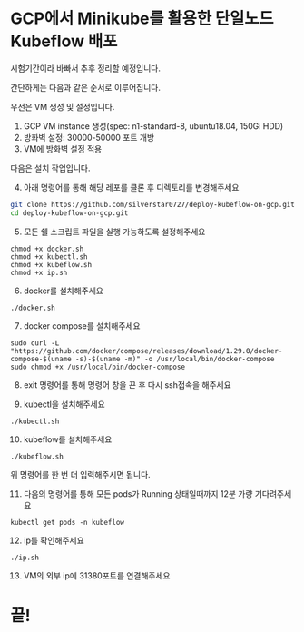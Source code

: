 # GCP에서 Minikube를 활용한 단일노드 Kubeflow 배포


시험기간이라 바빠서 추후 정리할 예정입니다.

간단하게는 다음과 같은 순서로 이루어집니다.

우선은 VM 생성 및 설정입니다.
1. GCP VM instance 생성(spec: n1-standard-8, ubuntu18.04, 150Gi HDD)
2. 방화벽 설정: 30000-50000 포트 개방
3. VM에 방화벽 설정 적용

다음은 설치 작업입니다.

4. 아래 명령어를 통해 해당 레포를 클론 후 디렉토리를 변경해주세요
~~~sh
git clone https://github.com/silverstar0727/deploy-kubeflow-on-gcp.git
cd deploy-kubeflow-on-gcp.git
~~~

5. 모든 쉘 스크립트 파일을 실행 가능하도록 설정해주세요
~~~
chmod +x docker.sh
chmod +x kubectl.sh
chmod +x kubeflow.sh
chmod +x ip.sh
~~~

6. docker를 설치해주세요
~~~
./docker.sh
~~~

7. docker compose를 설치해주세요
~~~
sudo curl -L "https://github.com/docker/compose/releases/download/1.29.0/docker-compose-$(uname -s)-$(uname -m)" -o /usr/local/bin/docker-compose
sudo chmod +x /usr/local/bin/docker-compose
~~~

8. exit 명령어를 통해 명령어 창을 끈 후 다시 ssh접속을 해주세요

9. kubectl을 설치해주세요
~~~
./kubectl.sh
~~~

10. kubeflow를 설치해주세요
~~~
./kubeflow.sh
~~~

위 명령어를 한 번 더 입력해주시면 됩니다.

11. 다음의 명령어를 통해 모든 pods가 Running 상태일때까지 12분 가량 기다려주세요
~~~
kubectl get pods -n kubeflow
~~~

12. ip를 확인해주세요
~~~
./ip.sh
~~~

13. VM의 외부 ip에 31380포트를 연결해주세요


# 끝!
